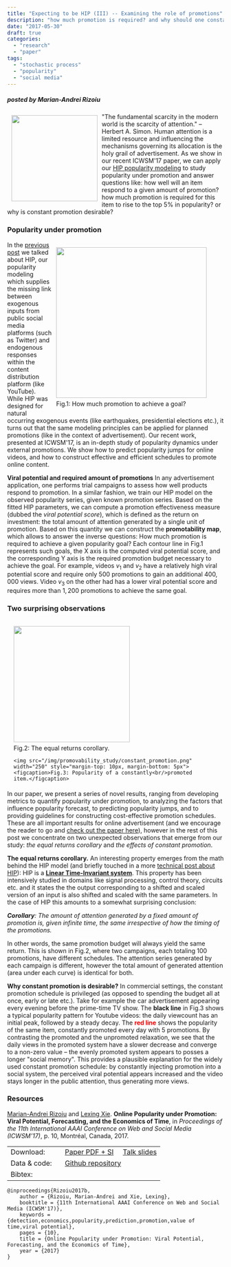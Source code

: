 ```yaml
---
title: "Expecting to be HIP (III) -- Examining the role of promotions"
description: "how much promotion is required? and why should one constantly promote?"
date: "2017-05-30"
draft: true
categories:
  - "research"
  - "paper"
tags:
  - "stochastic process"
  - "popularity"
  - "social media"
---
```


##### posted by _Marian-Andrei Rizoiu_ <br />

<img style="float: left;" src="/img/promovability_study/expecting_to_be_hip_icon.png" width="200" Hspace="10" Vspace="5">

"The fundamental scarcity in the modern world is the scarcity of attention." – Herbert A. Simon. 
Human attention is a limited resource and influencing the mechanisms governing its allocation is the holy grail of advertisement.
As we show in our recent ICWSM'17 paper, we can apply our [HIP popularity modeling](/post/expecting_to_be_HIP/) to study popularity under promotion and answer questions like: 
how well will an item respond to a given amount of promotion? 
how much promotion is required for this item to rise to the top 5% in popularity? 
or why is constant promotion desirable?

<!--more-->

### Popularity under promotion

<figure style="float: right; margin-left: 10px" >
  <img src="/img/promovability_study/promovability_map.png" width="350" style="margin-bottom: 5px">
  <figcaption>Fig.1: How much promotion to achieve a goal?</figcaption>
</figure> 

In the [previous post](/post/expecting_to_be_HIP/) we talked about HIP, our popularity modeling which supplies the missing link between exogenous inputs from public social media platforms (such as Twitter) and endogenous responses within the content distribution platform (like YouTube).
While HIP was designed for natural occurring exogenous events (like earthquakes, presidential elections etc.), it turns out that the same modeling principles can be applied for planned promotions (like in the context of advertisement).
Our recent work, presented at ICWSM'17, is an in-depth study of popularity dynamics under external promotions.
We show how to predict popularity jumps for online videos, and how to construct effective and efficient schedules to promote online content.

**Viral potential and required amount of promotions**
In any advertisement application, one performs trial campaigns to assess how well products respond to promotion.
In a similar fashion, we train our HIP model on the observed popularity series, given known promotion series.
Based on the fitted HIP parameters, we can compute a promotion effectiveness measure (dubbed the _viral potential score_), which is defined as the return on investment: the total amount of attention generated by a single unit of promotion.
Based on this quantity we can construct the **promotability map**, which allows to answer the inverse questions: How much promotion is required to achieve a given popularity goal?
Each contour line in Fig.1 represents such goals, the X axis is the computed viral potential score, and the corresponding Y axis is the required promotion budget necessary to achieve the goal.
For example, videos $v_1$ and $v_2$ have a relatively high viral potential score and require only $500$ promotions to gain an additional $400,000$ views.
Video $v_3$ on the other had has a lower viral potential score and requires more than $1,200$ promotions to achieve the same goal.

### Two surprising observations

<figure style="float: right; margin-left: 15px; margin-bottom: 5px">
    <img src="/img/promovability_study/LTI_corollary.png" width="270" style="margin-bottom: 5px">
    <figcaption>Fig.2: The equal returns corollary.</figcaption>
  
    <img src="/img/promovability_study/constant_promotion.png" width="250" style="margin-top: 10px, margin-bottom: 5px">
    <figcaption>Fig.3: Popularity of a constantly<br/>promoted item.</figcaption>
</figure> 

In our paper, we present a series of novel results, ranging from developing metrics to quantify popularity under promotion, to analyzing the factors that influence popularity forecast, to predicting popularity jumps, and to providing guidelines for constructing cost-effective promotion schedules.
These are all important results for online advertisement (and we encourage the reader to go and [check out the paper here](https://arxiv.org/pdf/1703.01012.pdf)), however in the rest of this post we concentrate on two unexpected observations that emerge from our study: *the equal returns corollary* and *the effects of constant promotion*.

**The equal returns corollary.**
An interesting property emerges from the math behind the HIP model (and briefly touched in a more [technical post about HIP](post/hawkes_intensity/)):
HIP is a [**Linear Time-Invariant system**](https://en.wikipedia.org/wiki/Linear_time-invariant_theory).
This property has been intensively studied in domains like signal processing, control theory, circuits etc. and it states the the output corresponding to a shifted and scaled version of an input is also shifted and scaled with the same parameters.
In the case of HIP this amounts to a somewhat surprising conclusion:  

_**Corollary**: The amount of attention generated by a fixed amount of promotion is, given infinite time, the same irrespective of how the timing of the promotions._

In other words, the same promotion budget will always yield the same return.
This is shown in Fig.2, where two campaigns, each totaling 100 promotions, have different schedules.
The attention series generated by each campaign is different, however the total amount of generated attention (area under each curve) is identical for both.

**Why constant promotion is desirable?**
In commercial settings, the constant promotion schedule is privileged (as opposed to spending the budget all at once, early or late etc.).
Take for example the car advertisement appearing every evening before the prime-time TV show.
The **black line** in Fig.3 shows a typical popularity pattern for Youtube videos: the daily viewcount has an initial peak, followed by a steady decay.
The <span style="color:red">**red line**</span> shows the popularity of the same item, constantly promoted every day with 5 promotions.
By contrasting the promoted and the unpromoted relaxation, we see that the daily views in the promoted system have a slower decrease and converge to a non-zero value – the
evenly promoted system appears to posses a longer "social memory".
This provides a plausible explanation for the widely used constant promotion schedule: by constantly injecting promotion into a social system, the perceived viral potential appears increased and the video stays longer in the public attention, thus generating more views.

### Resources

<!--#### Preprint-->
<!--**Linking endogenous and exogenous popularity processes in social media**, by -->
<!--Marian-Andrei Rizoiu, Lexing Xie, Scott Sanner, Manuel Cebrian, Honglin Yu, Pascal Van Hentenryck, [http://arxiv.org/abs/1602.06033](http://arxiv.org/abs/1602.06033)-->

<!--#### Data and code-->
<!--Forthcoming. -->

[Marian-Andrei Rizoiu](http://www.rizoiu.eu) and [Lexing Xie](http://users.cecs.anu.edu.au/~xlx/). **Online Popularity under Promotion: Viral Potential, Forecasting, and the Economics of Time**, in *Proceedings of the 11th International AAAI Conference on Web and Social Media (ICWSM’17)*, p. 10, Montréal, Canada, 2017. 

| | |
|---|---|
|Download: &nbsp;&nbsp;&nbsp;&nbsp;&nbsp;&nbsp; | [Paper PDF + SI](https://arxiv.org/pdf/1703.01012.pdf) &nbsp;&nbsp;&nbsp; [Talk slides](http://rizoiu.eu/documents/research/presentations/RIZOIU_ICWSM-2017_slides.pdf) |
|Data & code:  | [Github repository](https://github.com/andrei-rizoiu/hip-popularity) <!--&nbsp;&nbsp;&nbsp; [Interactive visualization system](https://github.com/andrei-rizoiu/hip-popularity#hip-visualization-system) --> |
|Bibtex: | |
``` 
@inproceedings{Rizoiu2017b,
    author = {Rizoiu, Marian-Andrei and Xie, Lexing},
    booktitle = {11th International AAAI Conference on Web and Social Media (ICWSM'17)},
    keywords = {detection,economics,popularity,prediction,promotion,value of time,viral potential},
    pages = {10},
    title = {Online Popularity under Promotion: Viral Potential, Forecasting, and the Economics of Time},
    year = {2017}
}


```

